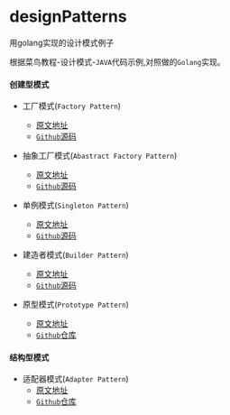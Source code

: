# designPatterns

用golang实现的设计模式例子

根据菜鸟教程-设计模式-`JAVA`代码示例,对照做的`Golang`实现。 

#### 创建型模式

+ 工厂模式(`Factory Pattern`) 
  + [原文地址](https://www.runoob.com/design-pattern/factory-pattern.html)
  + [`Github`源码](https://github.com/fengziren/designPatterns/tree/main/factory)

+ 抽象工厂模式(`Abastract Factory Pattern`) 
  + [原文地址](https://www.runoob.com/design-pattern/abstract-factory-pattern.html)
  + [`Github`源码](https://github.com/fengziren/designPatterns/tree/main/abstractfactory)

+ 单例模式(`Singleton Pattern`) 
  + [原文地址](https://www.runoob.com/design-pattern/singleton-pattern.html)
  + [`Github`源码](https://github.com/fengziren/designPatterns/tree/main/singleton)

+ 建造者模式(`Builder Pattern`) 
  + [原文地址](https://www.runoob.com/design-pattern/builder-pattern.html)
  + [`Github`源码](https://github.com/fengziren/designPatterns/tree/main/builder)

+ 原型模式(`Prototype Pattern`) 
  + [原文地址](https://www.runoob.com/design-pattern/prototype-pattern.html)
  + [`Github`仓库](https://github.com/fengziren/designPatterns/tree/main/prototype)

#### 结构型模式

+ 适配器模式(`Adapter Pattern`) 
  + [原文地址](https://www.runoob.com/design-pattern/adapter-pattern.html)
  + [`Github`仓库](https://github.com/fengziren/designPatterns/tree/main/adapter)